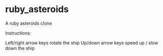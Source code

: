 # ruby_asteroids
A ruby asteroids clone

Instructions:

Left/right arrow keys rotate the ship
Up/down arrow keys speed up / slow down the ship

